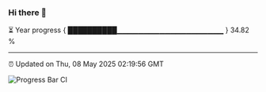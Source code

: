 ### Hi there 👋

⏳ Year progress { ██████████▁▁▁▁▁▁▁▁▁▁▁▁▁▁▁▁▁▁▁▁ } 34.82 %

---

⏰ Updated on Thu, 08 May 2025 02:19:56 GMT

![Progress Bar CI](https://github.com/IshwaranRudhara/GIT-ACTION/workflows/Progress%20Bar%20CI/badge.svg)
